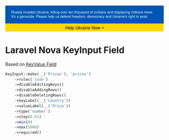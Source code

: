 [![Stand With Ukraine](https://raw.githubusercontent.com/vshymanskyy/StandWithUkraine/main/banner2-direct.svg)](https://vshymanskyy.github.io/StandWithUkraine/)

# Laravel Nova KeyInput Field

Based on [KeyValue Field](https://nova.laravel.com/docs/4.0/resources/fields.html#keyvalue-field)

```php
KeyInput::make(__('Prices'), 'prices')
    ->rules('json')
    ->disableEditingKeys()
    ->disableAddingRows()
    ->disableDeletingRows()
    ->keyLabel(__('Country'))
    ->valueLabel(__('Price'))
    ->type('number')
    ->step(0.01)
    ->min(0)
    ->max(5000)
    ->required()
```
